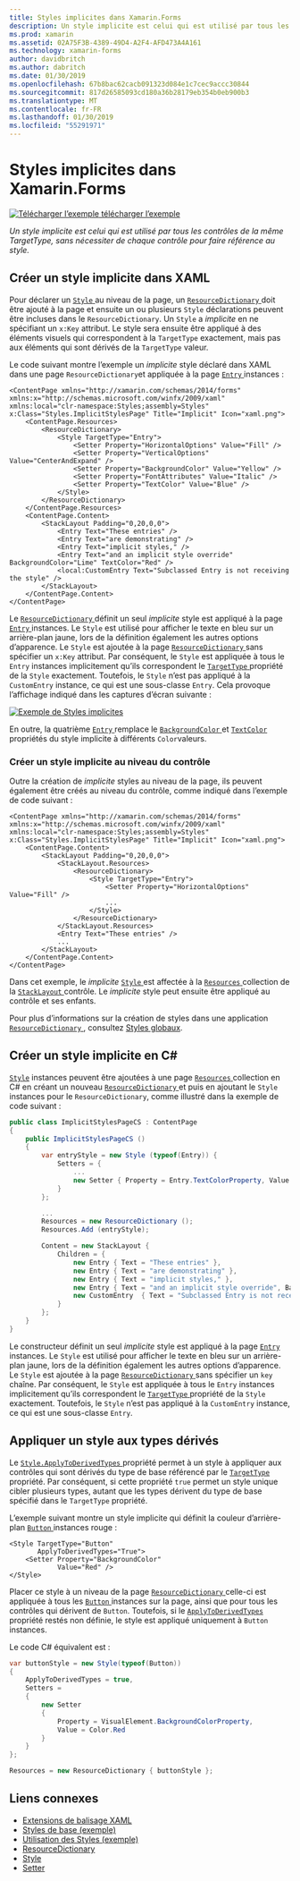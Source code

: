 ```yaml
---
title: Styles implicites dans Xamarin.Forms
description: Un style implicite est celui qui est utilisé par tous les contrôles de la même TargetType, sans nécessiter de chaque contrôle pour faire référence au style.
ms.prod: xamarin
ms.assetid: 02A75F3B-4389-49D4-A2F4-AFD473A4A161
ms.technology: xamarin-forms
author: davidbritch
ms.author: dabritch
ms.date: 01/30/2019
ms.openlocfilehash: 67b8bac62cacb091323d084e1c7cec9accc30844
ms.sourcegitcommit: 817d26585093cd180a36b28179eb354b0eb900b3
ms.translationtype: MT
ms.contentlocale: fr-FR
ms.lasthandoff: 01/30/2019
ms.locfileid: "55291971"
---
```

# <a name="implicit-styles-in-xamarinforms"></a>Styles implicites dans Xamarin.Forms

[![Télécharger l’exemple](~/media/shared/download.png) télécharger l’exemple](https://developer.xamarin.com/samples/xamarin-forms/UserInterface/Styles/BasicStyles/)

_Un style implicite est celui qui est utilisé par tous les contrôles de la même TargetType, sans nécessiter de chaque contrôle pour faire référence au style._

## <a name="create-an-implicit-style-in-xaml"></a>Créer un style implicite dans XAML

Pour déclarer un [ `Style` ](xref:Xamarin.Forms.Style) au niveau de la page, un [ `ResourceDictionary` ](xref:Xamarin.Forms.ResourceDictionary) doit être ajouté à la page et ensuite un ou plusieurs `Style` déclarations peuvent être incluses dans le `ResourceDictionary`. Un `Style` a *implicite* en ne spécifiant un `x:Key` attribut. Le style sera ensuite être appliqué à des éléments visuels qui correspondent à la `TargetType` exactement, mais pas aux éléments qui sont dérivés de la `TargetType` valeur.

Le code suivant montre l’exemple un *implicite* style déclaré dans XAML dans une page `ResourceDictionary`et appliquée à la page [ `Entry` ](xref:Xamarin.Forms.Entry) instances :

```xaml
<ContentPage xmlns="http://xamarin.com/schemas/2014/forms" xmlns:x="http://schemas.microsoft.com/winfx/2009/xaml" xmlns:local="clr-namespace:Styles;assembly=Styles" x:Class="Styles.ImplicitStylesPage" Title="Implicit" Icon="xaml.png">
    <ContentPage.Resources>
        <ResourceDictionary>
            <Style TargetType="Entry">
                <Setter Property="HorizontalOptions" Value="Fill" />
                <Setter Property="VerticalOptions" Value="CenterAndExpand" />
                <Setter Property="BackgroundColor" Value="Yellow" />
                <Setter Property="FontAttributes" Value="Italic" />
                <Setter Property="TextColor" Value="Blue" />
            </Style>
        </ResourceDictionary>
    </ContentPage.Resources>
    <ContentPage.Content>
        <StackLayout Padding="0,20,0,0">
            <Entry Text="These entries" />
            <Entry Text="are demonstrating" />
            <Entry Text="implicit styles," />
            <Entry Text="and an implicit style override" BackgroundColor="Lime" TextColor="Red" />
            <local:CustomEntry Text="Subclassed Entry is not receiving the style" />
        </StackLayout>
    </ContentPage.Content>
</ContentPage>
```

Le [ `ResourceDictionary` ](xref:Xamarin.Forms.ResourceDictionary) définit un seul *implicite* style est appliqué à la page [ `Entry` ](xref:Xamarin.Forms.Entry) instances. Le `Style` est utilisé pour afficher le texte en bleu sur un arrière-plan jaune, lors de la définition également les autres options d’apparence. Le `Style` est ajoutée à la page [ `ResourceDictionary` ](xref:Xamarin.Forms.ResourceDictionary) sans spécifier un `x:Key` attribut. Par conséquent, le `Style` est appliquée à tous le `Entry` instances implicitement qu’ils correspondent le [ `TargetType` ](xref:Xamarin.Forms.Style.TargetType) propriété de la `Style` exactement. Toutefois, le `Style` n’est pas appliqué à la `CustomEntry` instance, ce qui est une sous-classe `Entry`. Cela provoque l’affichage indiqué dans les captures d’écran suivante :

[![](implicit-images/implicit-styles.png "Exemple de Styles implicites")](implicit-images/implicit-styles-large.png#lightbox "exemple de Styles implicites")

En outre, la quatrième [ `Entry` ](xref:Xamarin.Forms.Entry) remplace le [ `BackgroundColor` ](xref:Xamarin.Forms.VisualElement.BackgroundColor) et [ `TextColor` ](xref:Xamarin.Forms.Entry.TextColor) propriétés du style implicite à différents `Color`valeurs.

### <a name="create-an-implicit-style-at-the-control-level"></a>Créer un style implicite au niveau du contrôle

Outre la création de *implicite* styles au niveau de la page, ils peuvent également être créés au niveau du contrôle, comme indiqué dans l’exemple de code suivant :

```xaml
<ContentPage xmlns="http://xamarin.com/schemas/2014/forms" xmlns:x="http://schemas.microsoft.com/winfx/2009/xaml" xmlns:local="clr-namespace:Styles;assembly=Styles" x:Class="Styles.ImplicitStylesPage" Title="Implicit" Icon="xaml.png">
    <ContentPage.Content>
        <StackLayout Padding="0,20,0,0">
            <StackLayout.Resources>
                <ResourceDictionary>
                    <Style TargetType="Entry">
                        <Setter Property="HorizontalOptions" Value="Fill" />
                        ...
                    </Style>
                </ResourceDictionary>
            </StackLayout.Resources>
            <Entry Text="These entries" />
            ...
        </StackLayout>
    </ContentPage.Content>
</ContentPage>
```

Dans cet exemple, le *implicite* [ `Style` ](xref:Xamarin.Forms.Style) est affectée à la [ `Resources` ](xref:Xamarin.Forms.VisualElement.Resources) collection de la [ `StackLayout` ](xref:Xamarin.Forms.StackLayout)contrôle. Le *implicite* style peut ensuite être appliqué au contrôle et ses enfants.

Pour plus d’informations sur la création de styles dans une application [ `ResourceDictionary` ](xref:Xamarin.Forms.ResourceDictionary), consultez [Styles globaux](~/xamarin-forms/user-interface/styles/application.md).

## <a name="create-an-implicit-style-in-c35"></a>Créer un style implicite en C&#35;

[`Style`](xref:Xamarin.Forms.Style) instances peuvent être ajoutées à une page [ `Resources` ](xref:Xamarin.Forms.VisualElement.Resources) collection en C# en créant un nouveau [ `ResourceDictionary` ](xref:Xamarin.Forms.ResourceDictionary)et puis en ajoutant le `Style` instances pour le `ResourceDictionary`, comme illustré dans la exemple de code suivant :

```csharp
public class ImplicitStylesPageCS : ContentPage
{
    public ImplicitStylesPageCS ()
    {
        var entryStyle = new Style (typeof(Entry)) {
            Setters = {
                ...
                new Setter { Property = Entry.TextColorProperty, Value = Color.Blue }
            }
        };

        ...
        Resources = new ResourceDictionary ();
        Resources.Add (entryStyle);

        Content = new StackLayout {
            Children = {
                new Entry { Text = "These entries" },
                new Entry { Text = "are demonstrating" },
                new Entry { Text = "implicit styles," },
                new Entry { Text = "and an implicit style override", BackgroundColor = Color.Lime, TextColor = Color.Red },
                new CustomEntry  { Text = "Subclassed Entry is not receiving the style" }
            }
        };
    }
}
```

Le constructeur définit un seul *implicite* style est appliqué à la page [ `Entry` ](xref:Xamarin.Forms.Entry) instances. Le `Style` est utilisé pour afficher le texte en bleu sur un arrière-plan jaune, lors de la définition également les autres options d’apparence. Le `Style` est ajoutée à la page [ `ResourceDictionary` ](xref:Xamarin.Forms.ResourceDictionary) sans spécifier un `key` chaîne. Par conséquent, le `Style` est appliquée à tous le `Entry` instances implicitement qu’ils correspondent le [ `TargetType` ](xref:Xamarin.Forms.Style.TargetType) propriété de la `Style` exactement. Toutefois, le `Style` n’est pas appliqué à la `CustomEntry` instance, ce qui est une sous-classe `Entry`.

## <a name="apply-a-style-to-derived-types"></a>Appliquer un style aux types dérivés

Le [ `Style.ApplyToDerivedTypes` ](xref:Xamarin.Forms.Style.ApplyToDerivedTypes) propriété permet à un style à appliquer aux contrôles qui sont dérivés du type de base référencé par le [ `TargetType` ](xref:Xamarin.Forms.Style.TargetType) propriété. Par conséquent, si cette propriété `true` permet un style unique cibler plusieurs types, autant que les types dérivent du type de base spécifié dans le `TargetType` propriété.

L’exemple suivant montre un style implicite qui définit la couleur d’arrière-plan [ `Button` ](xref:Xamarin.Forms.Button) instances rouge :

```xaml
<Style TargetType="Button"
       ApplyToDerivedTypes="True">
    <Setter Property="BackgroundColor"
            Value="Red" />
</Style>
```

Placer ce style à un niveau de la page [ `ResourceDictionary` ](xref:Xamarin.Forms.ResourceDictionary) celle-ci est appliquée à tous les [ `Button` ](xref:Xamarin.Forms.Button) instances sur la page, ainsi que pour tous les contrôles qui dérivent de `Button`. Toutefois, si le [ `ApplyToDerivedTypes` ](xref:Xamarin.Forms.Style.ApplyToDerivedTypes) propriété restés non définie, le style est appliqué uniquement à `Button` instances.

Le code C# équivalent est :

```csharp
var buttonStyle = new Style(typeof(Button))
{
    ApplyToDerivedTypes = true,
    Setters =
    {
        new Setter
        {
            Property = VisualElement.BackgroundColorProperty,
            Value = Color.Red
        }
    }
};

Resources = new ResourceDictionary { buttonStyle };
```

## <a name="related-links"></a>Liens connexes

- [Extensions de balisage XAML](~/xamarin-forms/xaml/xaml-basics/xaml-markup-extensions.md)
- [Styles de base (exemple)](https://developer.xamarin.com/samples/xamarin-forms/UserInterface/Styles/BasicStyles/)
- [Utilisation des Styles (exemple)](https://developer.xamarin.com/samples/xamarin-forms/WorkingWithStyles/)
- [ResourceDictionary](xref:Xamarin.Forms.ResourceDictionary)
- [Style](xref:Xamarin.Forms.Style)
- [Setter](xref:Xamarin.Forms.Setter)
